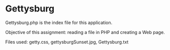 # Gettysburg

Gettysburg.php is the index file for this application.

Objective of this assignment: reading a file in PHP and creating a Web page.
	
Files used: getty.css, gettysburgSunset.jpg, Gettysburg.txt
